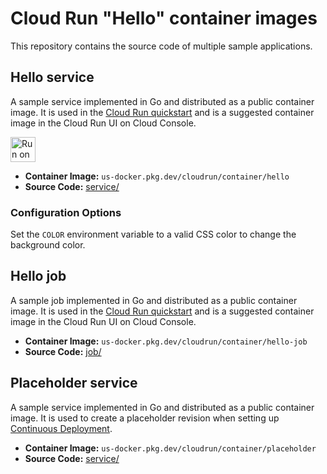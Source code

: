 # Cloud Run "Hello" container images

This repository contains the source code of multiple sample applications.

## Hello service

A sample service implemented in Go and distributed as a public container image. It is used in the [Cloud Run quickstart](https://cloud.google.com/run/docs/quickstarts/deploy-container) and is a suggested container image in the Cloud Run UI on Cloud Console.

<a href="https://deploy.cloud.run?dir=service"><img src="https://deploy.cloud.run/button.svg" alt="Run on Google Cloud" height="40"/></a>

* **Container Image:** `us-docker.pkg.dev/cloudrun/container/hello`
* **Source Code:** [service/](service/)

### Configuration Options

Set the `COLOR` environment variable to a valid CSS color to change the background color.

## Hello job

A sample job implemented in Go and distributed as a public container image. It is used in the [Cloud Run quickstart](https://cloud.google.com/run/docs/quickstarts/jobs/create-execute) and is a suggested container image in the Cloud Run UI on Cloud Console.

* **Container Image:** `us-docker.pkg.dev/cloudrun/container/hello-job`
* **Source Code:** [job/](job/)

## Placeholder service

A sample service implemented in Go and distributed as a public container image. It is used to create a placeholder revision when setting up [Continuous Deployment](https://cloud.google.com/run/docs/continuous-deployment-with-cloud-build).

* **Container Image:** `us-docker.pkg.dev/cloudrun/container/placeholder`
* **Source Code:** [service/](service/)
